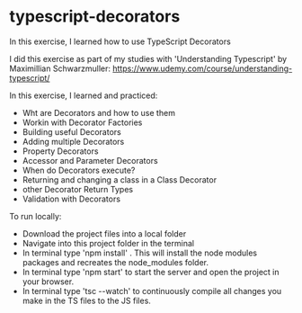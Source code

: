 # typescript-decorators
In this exercise, I learned how to use TypeScript Decorators

I did this exercise as part of my studies with 'Understanding Typescript' by Maximillian Schwarzmuller:
https://www.udemy.com/course/understanding-typescript/

In this exercise, I learned and practiced: 
- Wht are Decorators and how to use them
- Workin with Decorator Factories
- Building useful Decorators
- Adding multiple Decorators
- Property Decorators
- Accessor and Parameter Decorators
- When do Decorators execute?
- Returning and changing a class in a Class Decorator
- other Decorator Return Types
- Validation with Decorators

To run locally: 
- Download the project files into a local folder 
- Navigate into this project folder in the terminal 
- In terminal type 'npm install' . This will install the node modules packages and recreates the node_modules folder. 
- In terminal type 'npm start' to start the server and open the project in your browser.
- In terminal type 'tsc --watch' to continuously compile all changes you make in the TS files to the JS files.
